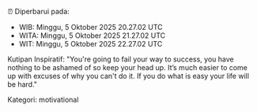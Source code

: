 ⏰ Diperbarui pada:
- WIB: Minggu, 5 Oktober 2025 20.27.02 UTC
- WITA: Minggu, 5 Oktober 2025 21.27.02 UTC
- WIT: Minggu, 5 Oktober 2025 22.27.02 UTC

Kutipan Inspiratif:
"You're going to fail your way to success, you have nothing to be ashamed of so keep your head up. It’s much easier to come up with excuses of why you can't do it. If you do what is easy your life will be hard."


Kategori: motivational

